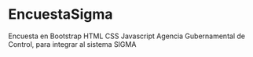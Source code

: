 # EncuestaSigma
Encuesta en Bootstrap HTML CSS Javascript Agencia Gubernamental de Control, para integrar al sistema SIGMA

